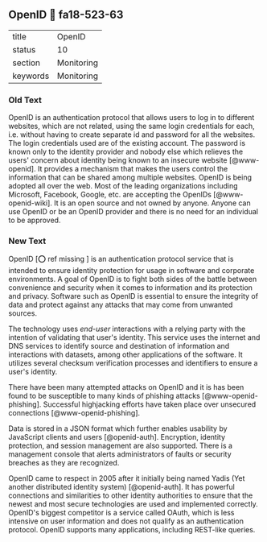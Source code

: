 ## OpenID :wave: fa18-523-63


|          |            |
| -------- | ---------- |
| title    | OpenID     | 
| status   | 10         |
| section  | Monitoring |
| keywords | Monitoring |

### Old Text

OpenID is an authentication protocol that allows users to log in to
different websites, which are not related, using the same login
credentials for each, i.e. without having to create separate id and
password for all the websites. The login credentials used are of the
existing account. The password is known only to the identity provider
and nobody else which relieves the users' concern about identity being
known to an insecure website [@www-openid]. It provides a mechanism that
makes the users control the information that can be shared among
multiple websites. OpenID is being adopted all over the web. Most of
the leading organizations including Microsoft, Facebook, Google,
etc. are accepting the OpenIDs [@www-openid-wiki]. It is an open source and
not owned by anyone. Anyone can use OpenID or be an OpenID provider
and there is no need for an individual to be approved.




### New Text

OpenID [:o: ref missing ] is an authentication protocol service that is intended to
ensure identity protection for usage in software and corporate
environments. A goal of OpenID is to fight both sides of the battle
between convenience and security when it comes to information and its
protection and privacy. Software such as OpenID is essential to ensure
the integrity of data and protect against any attacks that may come
from unwanted sources.

The technology uses *end-user* interactions with a relying party with
the intention of validating that user's identity. This service uses
the internet and DNS services to identify source and destination of
information and interactions with datasets, among other applications
of the software. It utilizes several checksum verification processes
and identifiers to ensure a user's identity.




There have been many attempted attacks on OpenID and it is has been 
found to be susceptible to many
kinds of phishing attacks [@www-openid-phishing].
Successful highjacking efforts have taken place over
unsecured connections [@www-openid-phishing]. 

Data is stored in a JSON format which further
enables usability by JavaScript clients and users [@openid-auth]. 
Encryption, identity protection, and session management are also
supported. There is a management console that alerts 
administrators of faults or security breaches as they are 
recognized.

OpenID came to respect in 2005 after it initially being named Yadis
(Yet another distributed identity system) [@openid-auth]. 
It has powerful connections and similarities to other identity
authorities to ensure that the newest and most secure technologies are
used and implemented correctly. OpenID's biggest competitor is a
service called OAuth, which is less intensive on user information and
does not qualify as an authentication protocol. OpenID supports many
applications, including REST-like queries.

